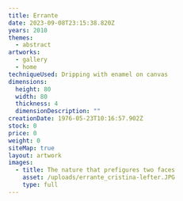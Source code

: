 ```yaml
---
title: Errante
date: 2023-09-08T23:15:38.820Z
years: 2010
themes:
  - abstract
artworks:
  - gallery
  - home
techniqueUsed: Dripping with enamel on canvas
dimensions:
  height: 80
  width: 80
  thickness: 4
  dimensionDescription: ""
creationDate: 1976-05-23T10:16:57.902Z
stock: 0
price: 0
weight: 0
siteMap: true
layout: artwork
images:
  - title: The nature that prefigures two faces
    asset: /uploads/errante_cristina-lefter.JPG
    type: full
---
```

